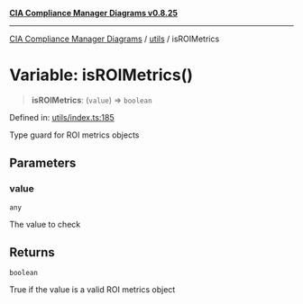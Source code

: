 [**CIA Compliance Manager Diagrams v0.8.25**](../../README.md)

***

[CIA Compliance Manager Diagrams](../../modules.md) / [utils](../README.md) / isROIMetrics

# Variable: isROIMetrics()

> **isROIMetrics**: (`value`) => `boolean`

Defined in: [utils/index.ts:185](https://github.com/Hack23/cia-compliance-manager/blob/b7816746b3b7f5e02cb18303af9cc6696a8caef9/src/utils/index.ts#L185)

Type guard for ROI metrics objects

## Parameters

### value

`any`

The value to check

## Returns

`boolean`

True if the value is a valid ROI metrics object

